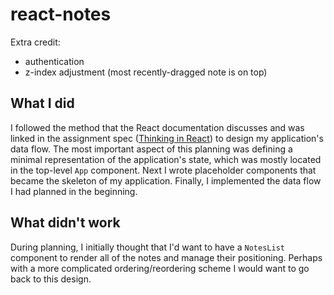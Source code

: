 # react-notes

Extra credit:

* authentication
* z-index adjustment (most recently-dragged note is on top)

## What I did

I followed the method that the React documentation discusses and was linked in the assignment spec ([Thinking in React](https://reactjs.org/docs/thinking-in-react.html)) to design my application's data flow. The most important aspect of this planning was defining a minimal representation of the application's state, which was mostly located in the top-level `App` component. Next I wrote placeholder components that became the skeleton of my application. Finally, I implemented the data flow I had planned in the beginning.


## What didn't work

During planning, I initially thought that I'd want to have a `NotesList` component to render all of the notes and manage their positioning. Perhaps with a more complicated ordering/reordering scheme I would want to go back to this design.